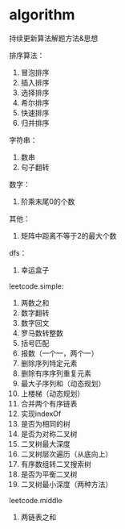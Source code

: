 # algorithm
持续更新算法解题方法&amp;思想

排序算法：
  1. 冒泡排序 
  2. 插入排序
  3. 选择排序
  4. 希尔排序
  5. 快速排序
  6. 归并排序
 
字符串：
  1. 数串
  2. 句子翻转

数字：
  1. 阶乘末尾0的个数

其他：
  1. 矩阵中距离不等于2的最大个数

dfs：
  1. 幸运盒子

leetcode.simple:
  1. 两数之和
  2. 数字翻转
  3. 数字回文
  4. 罗马数转整数
  5. 括号匹配
  6. 报数（一个一，两个一）
  7. 删除序列特定元素
  8. 删除有序序列重复元素
  9. 最大子序列和（动态规划）
  10. 上楼梯（动态规划）
  11. 合并两个有序链表
  12. 实现indexOf
  13. 是否为相同的树
  14. 是否为对称二叉树
  15. 二叉树最大深度
  16. 二叉树层次遍历（从底向上）
  17. 有序数组转二叉搜索树
  18. 是否为平衡二叉树
  19. 二叉树最小深度（两种方法）

leetcode.middle
  1. 两链表之和